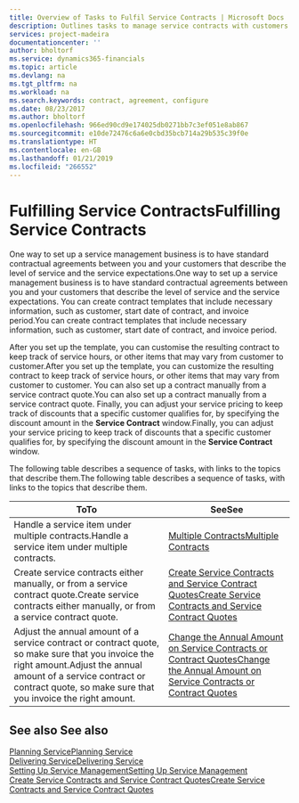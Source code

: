```yaml
---
title: Overview of Tasks to Fulfil Service Contracts | Microsoft Docs
description: Outlines tasks to manage service contracts with customers.
services: project-madeira
documentationcenter: ''
author: bholtorf
ms.service: dynamics365-financials
ms.topic: article
ms.devlang: na
ms.tgt_pltfrm: na
ms.workload: na
ms.search.keywords: contract, agreement, configure
ms.date: 08/23/2017
ms.author: bholtorf
ms.openlocfilehash: 966ed90cd9e174025db0271bb7c3ef051e8ab867
ms.sourcegitcommit: e10de72476c6a6e0cbd35bcb714a29b535c39f0e
ms.translationtype: HT
ms.contentlocale: en-GB
ms.lasthandoff: 01/21/2019
ms.locfileid: "266552"
---
```

# <a name="fulfilling-service-contracts"></a><span data-ttu-id="954a4-103">Fulfilling Service Contracts</span><span class="sxs-lookup"><span data-stu-id="954a4-103">Fulfilling Service Contracts</span></span> 
<span data-ttu-id="954a4-104">One way to set up a service management business is to have standard contractual agreements between you and your customers that describe the level of service and the service expectations.</span><span class="sxs-lookup"><span data-stu-id="954a4-104">One way to set up a service management business is to have standard contractual agreements between you and your customers that describe the level of service and the service expectations.</span></span> <span data-ttu-id="954a4-105">You can create contract templates that include necessary information, such as customer, start date of contract, and invoice period.</span><span class="sxs-lookup"><span data-stu-id="954a4-105">You can create contract templates that include necessary information, such as customer, start date of contract, and invoice period.</span></span>  
  
<span data-ttu-id="954a4-106">After you set up the template, you can customise the resulting contract to keep track of service hours, or other items that may vary from customer to customer.</span><span class="sxs-lookup"><span data-stu-id="954a4-106">After you set up the template, you can customize the resulting contract to keep track of service hours, or other items that may vary from customer to customer.</span></span> <span data-ttu-id="954a4-107">You can also set up a contract manually from a service contract quote.</span><span class="sxs-lookup"><span data-stu-id="954a4-107">You can also set up a contract manually from a service contract quote.</span></span> <span data-ttu-id="954a4-108">Finally, you can adjust your service pricing to keep track of discounts that a specific customer qualifies for, by specifying the discount amount in the **Service Contract** window.</span><span class="sxs-lookup"><span data-stu-id="954a4-108">Finally, you can adjust your service pricing to keep track of discounts that a specific customer qualifies for, by specifying the discount amount in the **Service Contract** window.</span></span>  

<span data-ttu-id="954a4-109">The following table describes a sequence of tasks, with links to the topics that describe them.</span><span class="sxs-lookup"><span data-stu-id="954a4-109">The following table describes a sequence of tasks, with links to the topics that describe them.</span></span>   
  
|<span data-ttu-id="954a4-110">**To**</span><span class="sxs-lookup"><span data-stu-id="954a4-110">**To**</span></span>|<span data-ttu-id="954a4-111">**See**</span><span class="sxs-lookup"><span data-stu-id="954a4-111">**See**</span></span>|  
|------------|-------------|  
|<span data-ttu-id="954a4-112">Handle a service item under multiple contracts.</span><span class="sxs-lookup"><span data-stu-id="954a4-112">Handle a service item under multiple contracts.</span></span> | [<span data-ttu-id="954a4-113">Multiple Contracts</span><span class="sxs-lookup"><span data-stu-id="954a4-113">Multiple Contracts</span></span>](service-multiple-contracts.md)|  
|<span data-ttu-id="954a4-114">Create service contracts either manually, or from a service contract quote.</span><span class="sxs-lookup"><span data-stu-id="954a4-114">Create service contracts either manually, or from a service contract quote.</span></span>| [<span data-ttu-id="954a4-115">Create Service Contracts and Service Contract Quotes</span><span class="sxs-lookup"><span data-stu-id="954a4-115">Create Service Contracts and Service Contract Quotes</span></span>](service-how-to-create-service-contracts-and-service-contract-quotes.md)|
|<span data-ttu-id="954a4-116">Adjust the annual amount of a service contract or contract quote, so make sure that you invoice the right amount.</span><span class="sxs-lookup"><span data-stu-id="954a4-116">Adjust the annual amount of a service contract or contract quote, so make sure that you invoice the right amount.</span></span>|[<span data-ttu-id="954a4-117">Change the Annual Amount on Service Contracts or Contract Quotes</span><span class="sxs-lookup"><span data-stu-id="954a4-117">Change the Annual Amount on Service Contracts or Contract Quotes</span></span>](service-how-to-change-the-annual-amount-on-service-contracts-or-contract-quotes.md)|

## <a name="see-also"></a><span data-ttu-id="954a4-118">See also </span><span class="sxs-lookup"><span data-stu-id="954a4-118">See also</span></span>
[<span data-ttu-id="954a4-119">Planning Service</span><span class="sxs-lookup"><span data-stu-id="954a4-119">Planning Service</span></span>](service-plan-service.md)  
[<span data-ttu-id="954a4-120">Delivering Service</span><span class="sxs-lookup"><span data-stu-id="954a4-120">Delivering Service</span></span>](service-deliver-service.md)  
[<span data-ttu-id="954a4-121">Setting Up Service Management</span><span class="sxs-lookup"><span data-stu-id="954a4-121">Setting Up Service Management</span></span>](service-setup-service.md)  
[<span data-ttu-id="954a4-122">Create Service Contracts and Service Contract Quotes</span><span class="sxs-lookup"><span data-stu-id="954a4-122">Create Service Contracts and Service Contract Quotes</span></span>](service-how-to-create-service-contracts-and-service-contract-quotes.md)  
